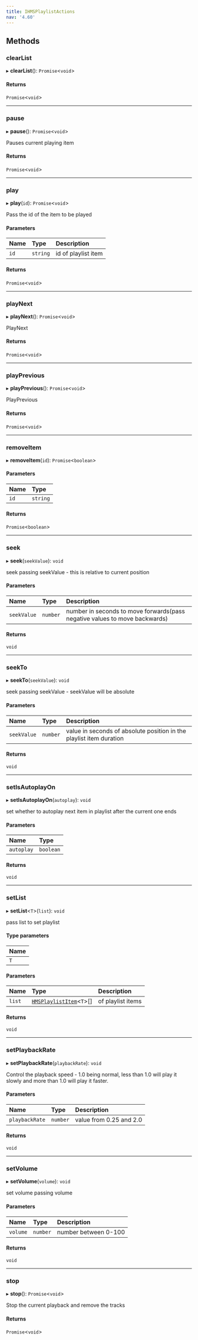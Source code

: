 ```yaml
---
title: IHMSPlaylistActions
nav: '4.60'
---
```


## Methods

### clearList

▸ **clearList**(): `Promise`<`void`\>

#### Returns

`Promise`<`void`\>

---

### pause

▸ **pause**(): `Promise`<`void`\>

Pauses current playing item

#### Returns

`Promise`<`void`\>

---

### play

▸ **play**(`id`): `Promise`<`void`\>

Pass the id of the item to be played

#### Parameters

| Name | Type     | Description         |
| :--- | :------- | :------------------ |
| `id` | `string` | id of playlist item |

#### Returns

`Promise`<`void`\>

---

### playNext

▸ **playNext**(): `Promise`<`void`\>

PlayNext

#### Returns

`Promise`<`void`\>

---

### playPrevious

▸ **playPrevious**(): `Promise`<`void`\>

PlayPrevious

#### Returns

`Promise`<`void`\>

---

### removeItem

▸ **removeItem**(`id`): `Promise`<`boolean`\>

#### Parameters

| Name | Type     |
| :--- | :------- |
| `id` | `string` |

#### Returns

`Promise`<`boolean`\>

---

### seek

▸ **seek**(`seekValue`): `void`

seek passing seekValue - this is relative to current position

#### Parameters

| Name        | Type     | Description                                                                |
| :---------- | :------- | :------------------------------------------------------------------------- |
| `seekValue` | `number` | number in seconds to move forwards(pass negative values to move backwards) |

#### Returns

`void`

---

### seekTo

▸ **seekTo**(`seekValue`): `void`

seek passing seekValue - seekValue will be absolute

#### Parameters

| Name        | Type     | Description                                                         |
| :---------- | :------- | :------------------------------------------------------------------ |
| `seekValue` | `number` | value in seconds of absolute position in the playlist item duration |

#### Returns

`void`

---

### setIsAutoplayOn

▸ **setIsAutoplayOn**(`autoplay`): `void`

set whether to autoplay next item in playlist after the current one ends

#### Parameters

| Name       | Type      |
| :--------- | :-------- |
| `autoplay` | `boolean` |

#### Returns

`void`

---

### setList

▸ **setList**<`T`\>(`list`): `void`

pass list to set playlist

#### Type parameters

| Name |
| :--- |
| `T`  |

#### Parameters

| Name   | Type                                                                                 | Description       |
| :----- | :----------------------------------------------------------------------------------- | :---------------- |
| `list` | [`HMSPlaylistItem`](/api-reference/javascript/v2/interfaces/HMSPlaylistItem)<`T`\>[] | of playlist items |

#### Returns

`void`

---

### setPlaybackRate

▸ **setPlaybackRate**(`playbackRate`): `void`

Control the playback speed - 1.0 being normal, less than 1.0 will play it slowly
and more than 1.0 will play it faster.

#### Parameters

| Name           | Type     | Description             |
| :------------- | :------- | :---------------------- |
| `playbackRate` | `number` | value from 0.25 and 2.0 |

#### Returns

`void`

---

### setVolume

▸ **setVolume**(`volume`): `void`

set volume passing volume

#### Parameters

| Name     | Type     | Description          |
| :------- | :------- | :------------------- |
| `volume` | `number` | number between 0-100 |

#### Returns

`void`

---

### stop

▸ **stop**(): `Promise`<`void`\>

Stop the current playback and remove the tracks

#### Returns

`Promise`<`void`\>
